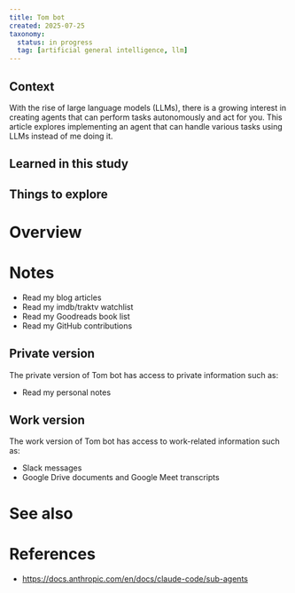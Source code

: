 ```yaml
---
title: Tom bot
created: 2025-07-25
taxonomy:
  status: in progress
  tag: [artificial general intelligence, llm]
---
```


## Context

With the rise of large language models (LLMs), there is a growing interest in creating agents that can perform tasks autonomously and act for you.
This article explores implementing an agent that can handle various tasks using LLMs instead of me doing it.

## Learned in this study

## Things to explore

# Overview

# Notes
* Read my blog articles
* Read my imdb/traktv watchlist
* Read my Goodreads book list
* Read my GitHub contributions

## Private version
The private version of Tom bot has access to private information such as:

* Read my personal notes

## Work version
The work version of Tom bot has access to work-related information such as:

* Slack messages
* Google Drive documents and Google Meet transcripts

# See also

# References
* https://docs.anthropic.com/en/docs/claude-code/sub-agents
